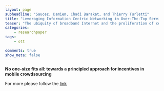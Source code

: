```yaml
---
layout: page
subheadline: "Saucez, Damien, Chadi Barakat, and Thierry Turletti"
title: "Leveraging Information Centric Networking in Over-The-Top Services"
teaser: "The ubiquity of broadband Internet and the proliferation of connected devices like laptops, tablets or TV result in a high demand of multimedia content such as high definition video on demand (VOD) for which the Internet has been poorly designed with the Internet Protocol (IP). Information-Centric Networking and more precisely Content Centric Networking (CCN) overtake the limitation of IP by considering content as the essential element of the network instead of the topology. CCN and its content caching capabilities is particularly adapted to Over-The-Top (OTT) services like YouTube or Netflix that distribute high-definition multimedia content to millions of consumers, independently of their location. However, bringing content as the most important component of the network implies fundamental changes in the Internet and the transition to a fully CCN Internet might take a long time. Despite this transition period where CCN and IP will co-exist, we show that OTT service providers and consumers have strong incentives for migrating to CCN. We also propose a transition mechanism that leverages caching and enable loosely collaboration."
categories:
    - researchpaper  
tags:
    - ott
      
comments: true
show_meta: false
---
```


__No one-size fits all: towards a principled approach for incentives in mobile crowdsourcing__

For more please follow the [link](http://hal.archives-ouvertes.fr/hal-00684458/)
